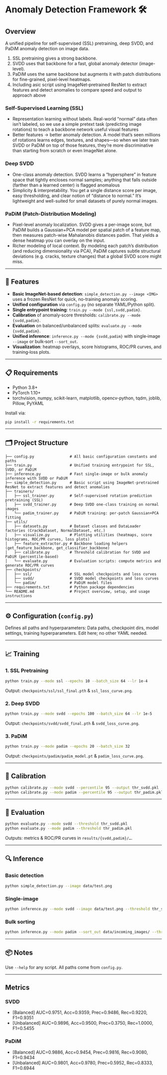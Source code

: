# Anomaly Detection Framework 🛠️

## Overview
A unified pipeline for self-supervised (SSL) pretraining, deep SVDD, and PaDiM anomaly detection on image data.
1. SSL pretraining gives a strong backbone.
2. SVDD uses that backbone for a fast, global anomaly detector (image-level).
3. PaDiM uses the same backbone but augments it with patch distributions for fine-grained, pixel-level heatmaps.
4. Including asic script using ImageNet‐pretrained ResNet to extract features and detect anomalies to compare speed and output to approach above

### Self-Supervised Learning (SSL)
 - Representation learning without labels. Real-world “normal” data often isn’t labeled, so we use a simple pretext task (predicting image rotations) to teach a backbone network useful visual features ​
 - Better features → better anomaly detection. A model that’s seen millions of rotations learns edges, textures, and shapes—so when we later train SVDD or PaDiM on top of those features, they’re more discriminative than starting from scratch or even ImageNet alone.

### Deep SVDD
 - One-class anomaly detection. SVDD learns a “hypersphere” in feature space that tightly encloses normal samples; anything that falls outside (farther than a learned center) is flagged anomalous
 - Simplicity & interpretability. You get a single distance score per image, easy thresholding, and clear notion of “distance to normal.” It’s lightweight and well-suited for small datasets of purely normal images.

### PaDiM (Patch-Distribution Modeling)
 - Pixel-level anomaly localization. SVDD gives a per-image score, but PaDiM builds a Gaussian+PCA model per spatial patch of a feature map, then measures patch-wise Mahalanobis distances ​padim. That yields a dense heatmap you can overlay on the input.
 - Richer modeling of local context. By modeling each patch’s distribution (and reducing dimensionality via PCA), PaDiM captures subtle structural deviations (e.g. cracks, texture changes) that a global SVDD score might miss.

---

## 🚀 Features

- **Basic ImageNet-based detection**: `simple_detection.py --image <IMG>` uses a frozen ResNet for quick, no-training anomaly scoring.  
- **Unified configuration** via `config.py` (no separate YAML/Python split).  
- **Single entrypoint training**: `train.py --mode {ssl,svdd,padim}`.  
- **Calibration** of anomaly‑score thresholds: `calibrate.py --mode {svdd,padim}`.  
- **Evaluation** on balanced/unbalanced splits: `evaluate.py --mode {svdd,padim}`.  
- **Unified inference**: `inference.py --mode {svdd,padim}` with single‑image `--image` or bulk‑sort `--sort_out`.  
- **Visualization**: heatmap overlays, score histograms, ROC/PR curves, and training‑loss plots.

---

## 📋 Requirements

- Python 3.8+  
- PyTorch 1.10+  
- torchvision, numpy, scikit-learn, matplotlib, opencv-python, tqdm, joblib, Pillow, PyYAML

Install via:

```bash
pip install -r requirements.txt
```

---

## 🗂️ Project Structure

```
├── config.py                # All basic configuration constants and paths
├── train.py                 # Unified training entrypoint for SSL, SVDD, or PaDiM
├── inference.py             # Fast single-image or bulk anomaly inference with SVDD or PaDiM
├── simple_detection.py      # Basic script using ImageNet‐pretrained ResNet to extract features and detect anomalies
├── trainers/
│   ├── ssl_trainer.py       # Self-supervised rotation prediction pretraining (SSL)
│   ├── svdd_trainer.py      # Deep SVDD one-class training on normal images
│   └── padim_trainer.py     # PaDiM training: per-patch Gaussian+PCA fitting
├── utils/
│   ├── datasets.py          # Dataset classes and DataLoader factories (CrackDataset, NormalDataset, etc.)
│   ├── visualize.py         # Plotting utilities (heatmaps, score histograms, ROC/PR curves, loss plots)
│   ├── feature_extractor.py # Backbone loading helpers (get_feature_backbone, get_classifier_backbone)
│   ├── calibrate.py         # Threshold calibration for SVDD and PaDiM (percentile-based)
│   └── evaluate.py          # Evaluation scripts: compute metrics and generate ROC/PR curves
├── checkpoints/
│   ├── ssl/                 # SSL model checkpoints and loss curves
│   ├── svdd/                # SVDD model checkpoints and loss curves
│   └── padim/               # PaDiM model files 
├── requirements.txt         # Python package dependencies
└── README.md                # Project overview, setup, and usage instructions
```

---

## ⚙️ Configuration (`config.py`)

Defines all paths and hyperparameters: Data paths, checkpoint dirs, model settings, training hyperparameters. Edit here; no other YAML needed.

---

## 📈 Training

### 1. SSL Pretraining

```bash
python train.py --mode ssl --epochs 10 --batch_size 64 --lr 1e-4
```

Output: `checkpoints/ssl/ssl_final.pth` & `ssl_loss_curve.png`.

### 2. Deep SVDD

```bash
python train.py --mode svdd --epochs 100 --batch_size 64 --lr 1e-5
```

Output: `checkpoints/svdd/svdd_final.pth` & `svdd_loss_curve.png`.

### 3. PaDiM

```bash
python train.py --mode padim --epochs 20 --batch_size 32
```

Output: `checkpoints/padim/padim_model.pt` & `padim_loss_curve.png`.

---

## 🎯 Calibration

```bash
python calibrate.py --mode svdd --percentile 95 --output thr_svdd.pkl
python calibrate.py --mode padim --percentile 95 --output thr_padim.pkl
```

---

## 🧪 Evaluation

```bash
python evaluate.py --mode svdd --threshold thr_svdd.pkl
python evaluate.py --mode padim --threshold thr_padim.pkl
```

Outputs: metrics & ROC/PR curves in `results/{svdd,padim}/…`.

---

## 🔍 Inference

### Basic detection
```bash
python simple_detection.py --image data/test.png
```

### Single-image

```bash
python inference.py --mode svdd --image data/test.png --threshold thr_svdd.pkl --output_overlay out/svdd_overlay.png
```

### Bulk sorting

```bash
python inference.py --mode padim --sort_out data/incoming_images/ --threshold thr_padim.pkl
```

---

## 📦 Notes

Use `--help` for any script. All paths come from `config.py`.

---
## Metrics

### SVDD
 - [Balanced] AUC=0.9751, Acc=0.9359, Prec=0.9486, Rec=0.9220, F1=0.9351
 - [Unbalanced] AUC=0.9896, Acc=0.9500, Prec=0.3750, Rec=1.0000, F1=0.5455
### PaDiM
 - [Balanced] AUC=0.9886, Acc=0.9454, Prec=0.9816, Rec=0.9080, F1=0.9434
 - [Unbalanced] AUC=0.9801, Acc=0.9780, Prec=0.5952, Rec=0.8333, F1=0.6944
